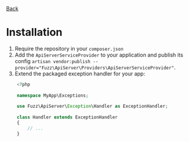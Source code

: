 [Back](index.md)

# Installation
1. Require the repository in your `composer.json`
1. Add the `ApiServerServiceProvider` to your application and publish its config `artisan vendor:publish --provider="Fuzz\ApiServer\Providers\ApiServerServiceProvider"`.
1. Extend the packaged exception handler for your app:

```php
    <?php
    
    namespace MyApp\Exceptions;
    
    use Fuzz\ApiServer\Exception\Handler as ExceptionHandler;
    
    class Handler extends ExceptionHandler
    {
        // ...
    }
```
